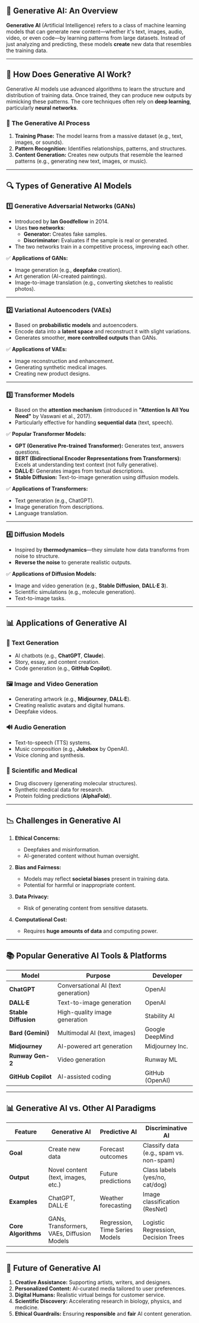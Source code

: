 ## 🎨 **Generative AI: An Overview**  

**Generative AI** (Artificial Intelligence) refers to a class of machine learning models that can generate new content—whether it's text, images, audio, video, or even code—by learning patterns from large datasets. Instead of just analyzing and predicting, these models **create** new data that resembles the training data.

---

## 📌 **How Does Generative AI Work?**  

Generative AI models use advanced algorithms to learn the structure and distribution of training data. Once trained, they can produce new outputs by mimicking these patterns. The core techniques often rely on **deep learning**, particularly **neural networks**.

### 🧠 **The Generative AI Process**  
1. **Training Phase:** The model learns from a massive dataset (e.g., text, images, or sounds).  
2. **Pattern Recognition:** Identifies relationships, patterns, and structures.  
3. **Content Generation:** Creates new outputs that resemble the learned patterns (e.g., generating new text, images, or music).  

---

## 🔍 **Types of Generative AI Models**  

### 1️⃣ **Generative Adversarial Networks (GANs)**  
- Introduced by **Ian Goodfellow** in 2014.  
- Uses **two networks**:  
   - **Generator:** Creates fake samples.  
   - **Discriminator:** Evaluates if the sample is real or generated.  
- The two networks train in a competitive process, improving each other.

✅ **Applications of GANs:**  
- Image generation (e.g., **deepfake** creation).  
- Art generation (AI-created paintings).  
- Image-to-image translation (e.g., converting sketches to realistic photos).  

---

### 2️⃣ **Variational Autoencoders (VAEs)**  
- Based on **probabilistic models** and autoencoders.  
- Encode data into a **latent space** and reconstruct it with slight variations.  
- Generates smoother, **more controlled outputs** than GANs.

✅ **Applications of VAEs:**  
- Image reconstruction and enhancement.  
- Generating synthetic medical images.  
- Creating new product designs.  

---

### 3️⃣ **Transformer Models**  
- Based on the **attention mechanism** (introduced in **"Attention Is All You Need"** by Vaswani et al., 2017).  
- Particularly effective for handling **sequential data** (text, speech).

✅ **Popular Transformer Models:**  
- **GPT (Generative Pre-trained Transformer):** Generates text, answers questions.  
- **BERT (Bidirectional Encoder Representations from Transformers):** Excels at understanding text context (not fully generative).  
- **DALL·E:** Generates images from textual descriptions.  
- **Stable Diffusion:** Text-to-image generation using diffusion models.  

✅ **Applications of Transformers:**  
- Text generation (e.g., ChatGPT).  
- Image generation from descriptions.  
- Language translation.  

---

### 4️⃣ **Diffusion Models**  
- Inspired by **thermodynamics**—they simulate how data transforms from noise to structure.  
- **Reverse the noise** to generate realistic outputs.

✅ **Applications of Diffusion Models:**  
- Image and video generation (e.g., **Stable Diffusion**, **DALL·E 3**).  
- Scientific simulations (e.g., molecule generation).  
- Text-to-image tasks.  

---

## 📊 **Applications of Generative AI**  

### 📝 **Text Generation**  
- AI chatbots (e.g., **ChatGPT**, **Claude**).  
- Story, essay, and content creation.  
- Code generation (e.g., **GitHub Copilot**).  

### 🖼️ **Image and Video Generation**  
- Generating artwork (e.g., **Midjourney**, **DALL·E**).  
- Creating realistic avatars and digital humans.  
- Deepfake videos.  

### 🔊 **Audio Generation**  
- Text-to-speech (TTS) systems.  
- Music composition (e.g., **Jukebox** by OpenAI).  
- Voice cloning and synthesis.  

### 🧬 **Scientific and Medical**  
- Drug discovery (generating molecular structures).  
- Synthetic medical data for research.  
- Protein folding predictions (**AlphaFold**).  

---

## 📉 **Challenges in Generative AI**  

1. **Ethical Concerns:**  
   - Deepfakes and misinformation.  
   - AI-generated content without human oversight.  

2. **Bias and Fairness:**  
   - Models may reflect **societal biases** present in training data.  
   - Potential for harmful or inappropriate content.  

3. **Data Privacy:**  
   - Risk of generating content from sensitive datasets.  

4. **Computational Cost:**  
   - Requires **huge amounts of data** and computing power.  

---

## 📚 **Popular Generative AI Tools & Platforms**  

| **Model**               | **Purpose**                        | **Developer**            |
|-------------------------|------------------------------------|--------------------------|
| **ChatGPT**             | Conversational AI (text generation) | OpenAI                   |
| **DALL·E**              | Text-to-image generation            | OpenAI                   |
| **Stable Diffusion**    | High-quality image generation       | Stability AI             |
| **Bard (Gemini)**       | Multimodal AI (text, images)        | Google DeepMind          |
| **Midjourney**          | AI-powered art generation           | Midjourney Inc.          |
| **Runway Gen-2**        | Video generation                    | Runway ML                |
| **GitHub Copilot**      | AI-assisted coding                  | GitHub (OpenAI)          |

---

## 📊 **Generative AI vs. Other AI Paradigms**  

| Feature                | Generative AI                     | Predictive AI                  | Discriminative AI               |
|------------------------|----------------------------------|--------------------------------|---------------------------------|
| **Goal**              | Create new data                   | Forecast outcomes              | Classify data (e.g., spam vs. non-spam) |
| **Output**            | Novel content (text, images, etc.)| Future predictions             | Class labels (yes/no, cat/dog)  |
| **Examples**          | ChatGPT, DALL·E                   | Weather forecasting            | Image classification (ResNet)   |
| **Core Algorithms**   | GANs, Transformers, VAEs, Diffusion Models | Regression, Time Series Models  | Logistic Regression, Decision Trees |

---

## 🚀 **Future of Generative AI**  

1. **Creative Assistance:** Supporting artists, writers, and designers.  
2. **Personalized Content:** AI-curated media tailored to user preferences.  
3. **Digital Humans:** Realistic virtual beings for customer service.  
4. **Scientific Discovery:** Accelerating research in biology, physics, and medicine.  
5. **Ethical Guardrails:** Ensuring **responsible** and **fair** AI content generation.  
